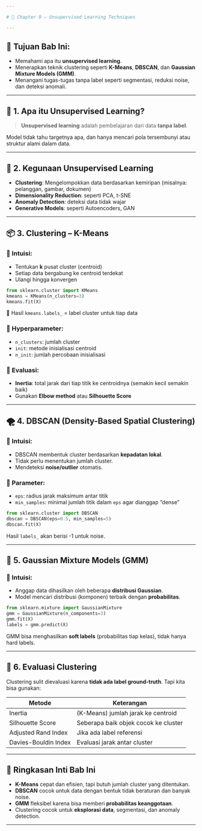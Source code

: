 ```yaml
---

# 📘 Chapter 9 – Unsupervised Learning Techniques

---
```


## 🎯 Tujuan Bab Ini:

* Memahami apa itu **unsupervised learning**.
* Menerapkan teknik clustering seperti **K-Means**, **DBSCAN**, dan **Gaussian Mixture Models (GMM)**.
* Menangani tugas-tugas tanpa label seperti segmentasi, reduksi noise, dan deteksi anomali.

---

## 🧠 1. Apa itu Unsupervised Learning?

> **Unsupervised learning** adalah pembelajaran dari data **tanpa label**.

Model tidak tahu targetnya apa, dan hanya mencari pola tersembunyi atau struktur alami dalam data.

---

## 🧭 2. Kegunaan Unsupervised Learning

* **Clustering**: Mengelompokkan data berdasarkan kemiripan (misalnya: pelanggan, gambar, dokumen)
* **Dimensionality Reduction**: seperti PCA, t-SNE
* **Anomaly Detection**: deteksi data tidak wajar
* **Generative Models**: seperti Autoencoders, GAN

---

## 📦 3. Clustering – K-Means

### 🔹 Intuisi:

* Tentukan **k** pusat cluster (centroid)
* Setiap data bergabung ke centroid terdekat
* Ulangi hingga konvergen

```python
from sklearn.cluster import KMeans
kmeans = KMeans(n_clusters=3)
kmeans.fit(X)
```

🧠 Hasil `kmeans.labels_` = label cluster untuk tiap data

### 🔧 Hyperparameter:

* `n_clusters`: jumlah cluster
* `init`: metode inisialisasi centroid
* `n_init`: jumlah percobaan inisialisasi

### 📐 Evaluasi:

* **Inertia**: total jarak dari tiap titik ke centroidnya (semakin kecil semakin baik)
* Gunakan **Elbow method** atau **Silhouette Score**

---

## 🌪️ 4. DBSCAN (Density-Based Spatial Clustering)

### 🔹 Intuisi:

* DBSCAN membentuk cluster berdasarkan **kepadatan lokal**.
* Tidak perlu menentukan jumlah cluster.
* Mendeteksi **noise/outlier** otomatis.

### 🔧 Parameter:

* `eps`: radius jarak maksimum antar titik
* `min_samples`: minimal jumlah titik dalam `eps` agar dianggap “dense”

```python
from sklearn.cluster import DBSCAN
dbscan = DBSCAN(eps=0.5, min_samples=5)
dbscan.fit(X)
```

Hasil `labels_` akan berisi -1 untuk noise.

---

## 🧪 5. Gaussian Mixture Models (GMM)

### 🔹 Intuisi:

* Anggap data dihasilkan oleh beberapa **distribusi Gaussian**.
* Model mencari distribusi (komponen) terbaik dengan **probabilitas**.

```python
from sklearn.mixture import GaussianMixture
gmm = GaussianMixture(n_components=3)
gmm.fit(X)
labels = gmm.predict(X)
```

GMM bisa menghasilkan **soft labels** (probabilitas tiap kelas), tidak hanya hard labels.

---

## 🧰 6. Evaluasi Clustering

Clustering sulit dievaluasi karena **tidak ada label ground-truth**. Tapi kita bisa gunakan:

| Metode               | Keterangan                           |
| -------------------- | ------------------------------------ |
| Inertia              | (K-Means) jumlah jarak ke centroid   |
| Silhouette Score     | Seberapa baik objek cocok ke cluster |
| Adjusted Rand Index  | Jika ada label referensi             |
| Davies-Bouldin Index | Evaluasi jarak antar cluster         |

---

## 📑 Ringkasan Inti Bab Ini

* **K-Means** cepat dan efisien, tapi butuh jumlah cluster yang ditentukan.
* **DBSCAN** cocok untuk data dengan bentuk tidak beraturan dan banyak noise.
* **GMM** fleksibel karena bisa memberi **probabilitas keanggotaan**.
* Clustering cocok untuk **eksplorasi data**, segmentasi, dan anomaly detection.

---
